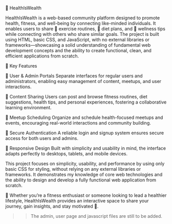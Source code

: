 🌿 HealthIsWealth

HealthIsWealth is a web-based community platform designed to promote health, fitness, and well-being by connecting like-minded individuals.
It enables users to share 💪 exercise routines, 🥗 diet plans, and 🌟 wellness tips while connecting with others who share similar goals.
The project is built using HTML, basic CSS, and JavaScript, with no external libraries or frameworks—showcasing a solid understanding of fundamental web development concepts and the ability to create functional, clean, and efficient applications from scratch.

🚀 Key Features

👥 User & Admin Portals
Separate interfaces for regular users and administrators, enabling easy management of content, meetups, and user interactions.

📝 Content Sharing
Users can post and browse fitness routines, diet suggestions, health tips, and personal experiences, fostering a collaborative learning environment.

📆 Meetup Scheduling
Organize and schedule health-focused meetups and events, encouraging real-world interactions and community building.

🔐 Secure Authentication
A reliable login and signup system ensures secure access for both users and admins.

📱 Responsive Design
Built with simplicity and usability in mind, the interface adapts perfectly to desktops, tablets, and mobile devices.

This project focuses on simplicity, usability, and performance by using only basic CSS for styling, without relying on any external libraries or frameworks.
It demonstrates my knowledge of core web technologies and the ability to design and develop a fully functional web application from scratch.

🌟 Whether you’re a fitness enthusiast or someone looking to lead a healthier lifestyle, HealthIsWealth provides an interactive space to share your journey, gain insights, and stay motivated 💚.

>>The admin, user page and javascript files are still to be added.
